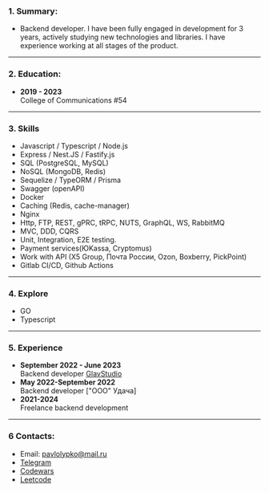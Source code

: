 ### 1. Summary: ###
* Backend developer. I have been fully engaged in development for 3 years, actively studying new technologies and libraries. I have experience working at all stages of the product.

---
### 2. Education: ###
*  **2019 - 2023**  
College of Communications #54

---
### 3. Skills ###
*  Javascript / Typescript / Node.js
*  Express / Nest.JS / Fastify.js
*  SQL (PostgreSQL, MySQL)
*  NoSQL (MongoDB, Redis)
*  Sequelize / TypeORM / Prisma
*  Swagger (openAPI)
*  Docker
*  Caching (Redis, cache-manager)
*  Nginx
*  Http, FTP, REST, gPRC, tRPC, NUTS, GraphQL, WS, RabbitMQ
*  MVC, DDD, CQRS
*  Unit, Integration, E2E testing.
*  Payment services(ЮKassa, Cryptomus)
*  Work with API (X5 Group, Почта России, Ozon, Boxberry, PickPoint)
*  Gitlab CI/CD, Github Actions

---
### 4. Explore ###

*  GO
*  Typescript


---
### 5. Experience ###
*  **September 2022 - June 2023**  
Backend developer [GlavStudio](https://glavstudio.pro/)
*  **May 2022-September 2022**  
Backend developer ["ООО" Удача]
*  **2021-2024**  
Freelance backend development  

 ---
### 6 Contacts: ###
*  Email: pavlolypko@mail.ru
*  [Telegram](https://t.me/oknrddhnii)
*  [Codewars](https://www.codewars.com/users/pashasolyana)
*  [Leetcode](https://leetcode.com/u/pashasolyana/)

